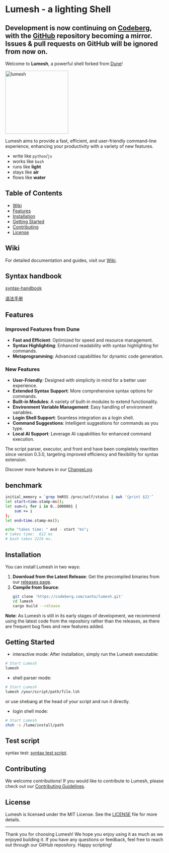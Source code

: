 # Lumesh - a lighting Shell

## Development is now continuing on [Codeberg](https://codeberg.org/santo/lumesh), with the [GitHub](https://codeberg.com/santo/lumesh) repository becoming a mirror. Issues & pull requests on GitHub will be ignored from now on.

Welcome to **Lumesh**, a powerful shell forked from [Dune](https://github.com/adam-mcdaniel/dune)!

<img src="https://codeberg.org/santo/lumesh/raw/branch/main/assets/lumesh.png" alt="lumesh" width="200" />

Lumesh aims to provide a fast, efficient, and user-friendly command-line experience, enhancing your productivity with a variety of new features.

- write like `python`/`js`
- works like `bash`
- runs like **light**
- stays like **air**
- flows like **water**

## Table of Contents
- [Wiki](#wiki)
- [Features](#features)
- [Installation](#installation)
- [Getting Started](#getting-started)
- [Contributing](#contributing)
- [License](#license)

## Wiki
For detailed documentation and guides, visit our [Wiki](https://codeberg.com/santo/lumesh/wiki).

## Syntax handbook

[syntax-handbook](syntax.md)

[语法手册](syntax-cn.md)

## Features

### Improved Features from Dune
- **Fast and Efficient**: Optimized for speed and resource management.
- **Syntax Highlighting**: Enhanced readability with syntax highlighting for commands.
- **Metaprogramming**: Advanced capabilities for dynamic code generation.

### New Features
- **User-Friendly**: Designed with simplicity in mind for a better user experience.
- **Extended Syntax Support**: More comprehensive syntax options for commands.
- **Built-in Modules**: A variety of built-in modules to extend functionality.
- **Environment Variable Management**: Easy handling of environment variables.
- **Login Shell Support**: Seamless integration as a login shell.
- **Command Suggestions**: Intelligent suggestions for commands as you type.
- **Local AI Support**: Leverage AI capabilities for enhanced command execution.

The script parser, executor, and front end have been completely rewritten since version 0.3.0, targeting improved efficiency and flexibility for syntax extension.

Discover more features in our [ChangeLog](CHANGELOG.md).

## benchmark
```bash
initial_memory = `grep VmRSS /proc/self/status | awk '{print $2}'`
let start=time.stamp-ms();
let sum=0; for i in 0..1000001 {
    sum += i
};
let end=time.stamp-ms();

echo "takes time: " end - start "ms";
# takes time:  612 ms
# bash takes 2224 ms.
```
## Installation

You can install Lumesh in two ways:

1. **Download from the Latest Release**: Get the precompiled binaries from our [releases page](https://codeberg.com/santo/lumesh/releases).
2. **Compile from Source**:
   ```bash
   git clone 'https://codeberg.com/santo/lumesh.git'
   cd lumesh
   cargo build --release
   ```

**Note**: As Lumesh is still in its early stages of development, we recommend using the latest code from the repository rather than the releases, as there are frequent bug fixes and new features added.

## Getting Started

- interactive mode:
After installation, simply run the Lumesh executable:

```bash
# Start Lumesh
lumesh
```

- shell parser mode:

```bash
# Start Lumesh
lumesh /your/script/path/file.lsh
```

or use shebang at the head of your script and run it directly.

- login shell mode:

```bash
# Start Lumesh
chsh -s /lume/install/path
```

## Test script

syntax test: [syntax test script](tests/test.lsh).


## Contributing

We welcome contributions! If you would like to contribute to Lumesh, please check out our [Contributing Guidelines](CONTRIBUTING.md).

## License

Lumesh is licensed under the MIT License. See the [LICENSE](LICENSE) file for more details.

---

Thank you for choosing Lumesh! We hope you enjoy using it as much as we enjoyed building it. If you have any questions or feedback, feel free to reach out through our GitHub repository. Happy scripting!
